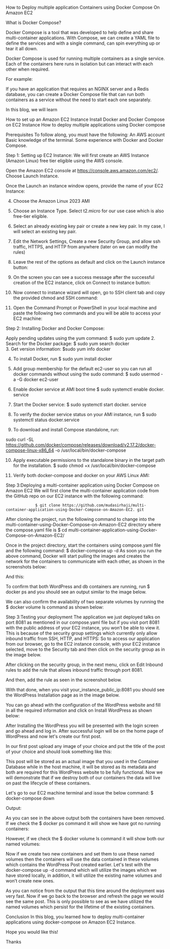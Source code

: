 How to Deploy multiple application Containers using Docker Compose On Amazon EC2


What is Docker Compose?

Docker Compose is a tool that was developed to help define and share multi-container applications. With Compose, we can create a YAML file
to define the services and with a single command, can spin everything up or tear it all down.

Docker Compose is used for running multiple containers as a single service. Each of the containers here runs in isolation but can interact with each other when required.

For example:

If you have an application that requires an NGINX server and a Redis database, you can create a Docker Compose file that can run both containers as a service without the need to start each one separately.

In this blog, we  will learn


How to set up an Amazon EC2 Instance
Install Docker and Docker Compose on EC2 Instance
How to deploy multiple applications using Docker compose


Prerequisites
To follow along, you must have the following:
An AWS account
Basic knowledge of the terminal.
Some experience with Docker and Docker Compose.


Step 1: Setting up EC2 Instance:
     We will first create an AWS Instance (Amazon Linux) free tier eligible using the AWS console.

Open the Amazon EC2 console at https://console.aws.amazon.com/ec2/.
Choose Launch Instance.

Once the Launch an instance window opens, provide the name of your EC2 Instance:
         
   4. Choose the Amazon Linux 2023 AMI
       
5. Choose an Instance Type. Select t2.micro for our use case which is also free-tier eligible.

6. Select an already existing key pair or create a new key pair. In my case, I will select an existing key pair.



7. Edit the Network Settings, Create a new Security Group, and allow ssh traffic, HTTPS, and HTTP from anywhere (later on we can modify the rules)
8. Leave the rest of the options as default and click on the Launch instance button:
9. On the screen you can see a success message after the successful creation of the EC2 instance, click on Connect to instance button:
10. Now connect to instance wizard will open, go to SSH client tab and copy the provided chmod and SSH command:
11. Open the Command Prompt or PowerShell in your local machine and paste the following two commands and you will be able to access your EC2 machine:



Step 2: Installing Docker and Docker Compose:


Apply pending updates using the yum command:
                           $ sudo yum update
     2. Search for the Docker package:
                          $ sudo yum search docker	
     3. Get version information:
                       $sudo yum info docker

4. To install Docker, run
                  $ sudo yum install docker



5. Add group membership for the default ec2-user so you can run all docker commands without using the sudo command:
                        $ sudo usermod -a -G docker ec2-user
6. Enable docker service at AMI boot time
                        $ sudo systemctl enable docker. service
7. Start the Docker service:
                        $ sudo systemctl start docker. service
8. To verify the docker service status on your AMI instance, run
                        $ sudo systemctl status docker.service

9. To download and install Compose standalone, run:
   
sudo curl -SL https://github.com/docker/compose/releases/download/v2.17.2/docker-compose-linux-x86_64 -o /usr/local/bin/docker-compose



10. Apply executable permissions to the standalone binary in the target path for the installation.
                $ sudo chmod +x /usr/local/bin/docker-compose

11. Verify both docker-compose and docker on your AWS Linux AMI:
              

Step 3:Deploying a multi-container application using Docker Compose on Amazon EC2
We will first clone the multi-container application code from the GitHub repo on our EC2 instance with the following command:

                 $ git clone https://github.com/mudasirhaji/multi-container-application-using-Docker-Compose-on-Amazon-EC2. git

After cloning the project, run the following command to change into the multi-container-using-Docker-Compose-on-Amazon-EC2 directory where the compose.yaml file is
                $ cd multi-container-application-using-Docker-Compose-on-Amazon-EC2/

Once in the project directory, start the containers using compose.yaml file and the following command:
                 $ docker-compose up -d
As soon you run the above command, Docker will start pulling the images and creates the network for the containers to communicate with each other, as shown in the screenshots below:


And this:


To confirm that both WordPress and db containers are running, run $ docker ps  and you should see an output similar to the image below.


We can also confirm the availability of two separate volumes by running the $ docker volume ls command as shown below: 




Step 3:Testing your deployment
The application we just deployed talks on port 8081 as mentioned in our compose.yaml file but if you visit port 8081 with the public address of your EC2 instance, you won’t be able to view it. This is because of the security group settings which currently only allow inbound traffic from SSH, HTTP, and HTTPS:
So to access our application from our browser, go to the EC2 instance console, with your EC2 instance selected, move to the Security tab and then click on the security group as in the image below.



After clicking on the security group, in the next menu, click on Edit Inbound rules to add the rule that allows inbound traffic through port 8081.


And then, add the rule as seen in the screenshot below.



With that done, when you visit your_instance_public_ip:8081 you should see the WordPress Installation page as in the image below.

You can go ahead with the configuration of the WordPress website and fill in all the required information and click on Install WordPress as shown below:

After Installing the WordPress you will be presented with the login screen and go ahead and log in.
After successful login will be on the home page of WordPress and now let's create our first post.


In our first post upload any image of your choice and put the title of the post of your choice and should look something like this:


This post will be stored as an actual image that you used in the Container Database while in the host machine, it will be stored as its metadata and both are required for this WordPress website to be fully functional.
Now we will demonstrate that if we destroy both of our containers the data will live on past the lifecycle of these containers.

Let's go to our EC2 machine terminal and issue the below command:
                           $ docker-compose down


Output:


As you can see in the above output both the containers have been removed.
If we check the $ docker ps command it will show we have got no running containers: 


However, if we check the $ docker volume ls command it will show both our named volumes:


Now if we create two new containers and set them to use these named volumes then the containers will use the data contained in these volumes which contains the WordPress Post created earlier. Let's test with the docker-compose up -d command which will utilize the images which we have stored locally, in addition, it will utilize the existing name volumes and won’t create new ones.

As you can notice from the output that this time around the deployment was very fast.
Now if we go back to the browser and refresh the page we would see the same post. This is only possible to see as we have utilized the named volumes which persist for the lifetime of the existing containers.

Conclusion
In this blog, you learned how to deploy multi-container applications using docker-compose on Amazon EC2 Instance.

Hope you would like this!


Thanks





